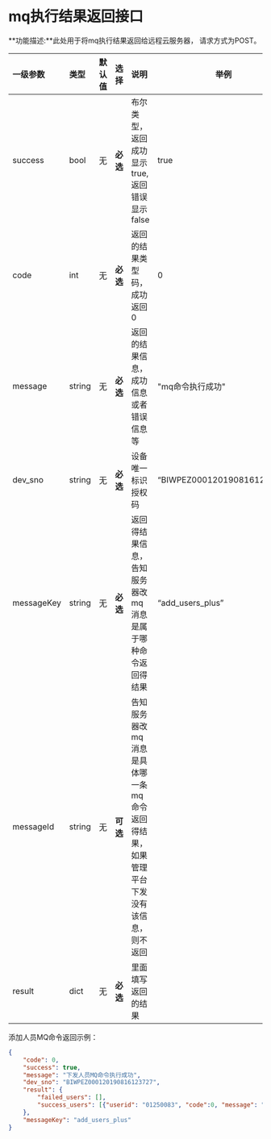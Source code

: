 # mq执行结果返回接口

**功能描述:**此处用于将mq执行结果返回给远程云服务器， 请求方式为POST。

| **一级参数** | 类型 | 默认值 | 选择 | 说明 |   举例  |
| :--- | :--- | :--- | :--- | :--- | ---- |
| success | bool | 无 | **必选** | 布尔类型，返回成功显示true, 返回错误显示false | true |
| code | int | 无 | **必选** | 返回的结果类型码， 成功返回0 | 0 |
| message | string | 无 | **必选** | 返回的结果信息，成功信息或者错误信息等 | "mq命令执行成功" |
| dev\_sno | string | 无 | **必选** | 设备唯一标识授权码 | “BIWPEZ000120190816123727” |
| messageKey | string | 无 | **必选** | 返回得结果信息，告知服务器改mq消息是属于哪种命令返回得结果 | “add_users_plus” |
| messageId | string | 无 | **可选** | 告知服务器改mq消息是具体哪一条mq命令返回得结果，如果管理平台下发没有该信息，则不返回 |  |
| result | dict | 无 | **必选** | 里面填写返回的结果 |  |

添加人员MQ命令返回示例：

```json
{
    "code": 0,
    "success": true, 
    "message": "下发人员MQ命令执行成功", 
    "dev_sno": "BIWPEZ000120190816123727", 
    "result": {
        "failed_users": [], 
        "success_users": [{"userid": "01250083", "code":0, "message": "人员下发								成功", "username": "test12"}, {"userid":"01250070", "code": 								0, "message": "人员下发成功", "username":"test3"}]
    }, 
    "messageKey": "add_users_plus"
}
```

